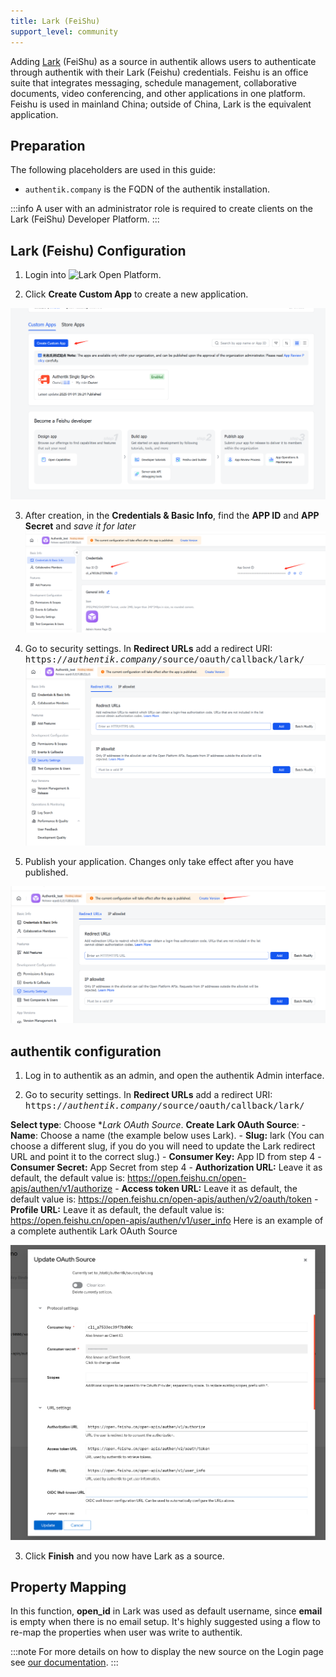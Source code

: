 ```yaml
---
title: Lark (FeiShu)
support_level: community
---
```


Adding [Lark](https://www.larksuite.com/en_sg) (FeiShu) as a source in authentik allows users to authenticate through authentik with their Lark (Feishu) credentials. Feishu is an office suite that integrates messaging, schedule management, collaborative documents, video conferencing, and other applications in one platform. Feishu is used in mainland China; outside of China, Lark is the equivalent application.

## Preparation

The following placeholders are used in this guide:

- `authentik.company` is the FQDN of the authentik installation.

:::info
A user with an administrator role is required to create clients on the Lark (FeiShu) Developer Platform.
:::

## Lark (Feishu) Configuration

1. Login into ![Lark Open Platform](https://open.feishu.cn/).

2. Click **Create Custom App** to create a new application.

![Lark App Creation](./lark1.png)

3. After creation, in the **Credentials & Basic Info**, find the **APP ID** and **APP Secret** and _save it for later_
   ![Get APP Id and APP Secret](./lark2.png)

4. Go to security settings. In **Redirect URLs** add a redirect URI: <kbd>https://<em>authentik.company</em>/source/oauth/callback/lark/</kbd>
   ![Add Redirect URL](./lark3.png)

5. Publish your application. Changes only take effect after you have published.

![Publish Application](./lark4.png)

## authentik configuration

1. Log in to authentik as an admin, and open the authentik Admin interface.

2. Go to security settings. In **Redirect URLs** add a redirect URI: <kbd>https://<em>authentik.company</em>/source/oauth/callback/lark/</kbd>

**Select type**: Choose **Lark OAuth Source*.
**Create Lark OAuth Source**:
     - **Name**: Choose a name (the example below uses Lark).
     - **Slug:** lark (You can choose a different slug, if you do you will need to update the Lark redirect URL and point it to the correct slug.)
     - **Consumer Key:** App ID from step 4
     - **Consumer Secret:** App Secret from step 4
     - **Authorization URL:** Leave it as default, the default value is: https://open.feishu.cn/open-apis/authen/v1/authorize
     - **Access token URL:** Leave it as default, the default value is: https://open.feishu.cn/open-apis/authen/v2/oauth/token
     - **Profile URL:** Leave it as default, the default value is: https://open.feishu.cn/open-apis/authen/v1/user_info
    Here is an example of a complete authentik Lark OAuth Source

![Lark OAuth Source](./lark5.png)

3. Click **Finish** and you now have Lark as a source.

## Property Mapping

In this function, **open_id** in Lark was used as default username, since **email** is empty when there is no email setup.
It's highly suggested using a flow to re-map the properties when user was write to authentik.

:::note
For more details on how to display the new source on the Login page see [our documentation](../../index.md#add-sources-to-default-login-page).
:::
